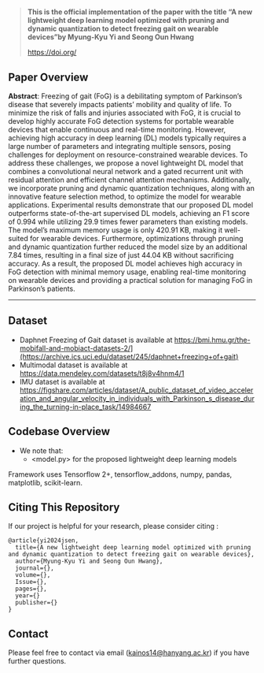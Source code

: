 # 


>**This is the official implementation of the paper with the title “A new lightweight deep learning model optimized with pruning and dynamic quantization to detect freezing gait on wearable devices”by Myung-Kyu Yi and Seong Oun Hwang**
>
>https://doi.org/

## Paper Overview

**Abstract**: 
Freezing of gait (FoG) is a debilitating symptom of Parkinson’s disease that severely impacts patients’ mobility and quality of life. To minimize the risk of falls and injuries associated with FoG, it is crucial to develop highly accurate FoG detection systems for portable wearable devices that enable continuous and real-time monitoring. However, achieving high accuracy in deep learning (DL) models typically requires a large number of parameters and integrating multiple sensors, posing challenges for deployment on resource-constrained wearable devices. To address these challenges, we propose a novel lightweight DL model that combines a convolutional neural network and a gated recurrent unit with residual attention and efficient channel attention mechanisms. Additionally, we incorporate pruning and dynamic quantization techniques, along with an innovative feature selection method, to optimize the model for wearable applications. Experimental results demonstrate that our proposed DL model outperforms state-of-the-art supervised DL models, achieving an F1 score of 0.994 while utilizing 29.9 times fewer parameters than existing models. The model’s maximum memory usage is only 420.91 KB, making it well-suited for wearable devices. Furthermore, optimizations through pruning and dynamic quantization further reduced the model size by an additional 7.84 times, resulting in a final size of just 44.04 KB without sacrificing accuracy. As a result, the proposed DL model achieves high accuracy in FoG detection with minimal memory usage, enabling real-time monitoring on wearable devices and providing a practical solution for managing FoG in Parkinson’s patients.

---
## Dataset
- Daphnet Freezing of Gait dataset is available at https://bmi.hmu.gr/the-mobifall-and-mobiact-datasets-2/](https://archive.ics.uci.edu/dataset/245/daphnet+freezing+of+gait)
- Multimodal dataset is available at https://data.mendeley.com/datasets/t8j8v4hnm4/1
- IMU dataset is available at https://figshare.com/articles/dataset/A_public_dataset_of_video_acceleration_and_angular_velocity_in_individuals_with_Parkinson_s_disease_during_the_turning-in-place_task/14984667

## Codebase Overview
- We note that:
  - <model.py> for the proposed lightweight deep learning models 

Framework uses Tensorflow 2+, tensorflow_addons, numpy, pandas, matplotlib, scikit-learn.  
  
## Citing This Repository

If our project is helpful for your research, please consider citing :

```
@article{yi2024jsen,
  title={A new lightweight deep learning model optimized with pruning and dynamic quantization to detect freezing gait on wearable devices},
  author={Myung-Kyu Yi and Seong Oun Hwang},
  journal={},
  volume={},
  Issue={},
  pages={},
  year={}
  publisher={}
}

```

## Contact

Please feel free to contact via email (<kainos14@hanyang.ac.kr>) if you have further questions.
